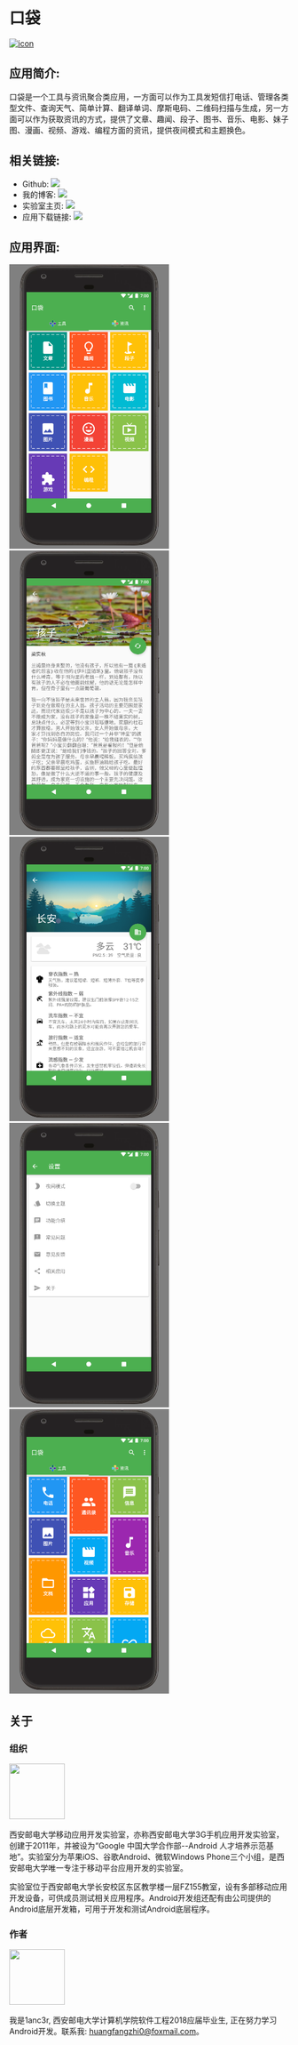 # 口袋
[<img src="https://camo.githubusercontent.com/b908ff6651d5ec11d504a37d2f441de9bc1362bc/68747470733a2f2f706c61792e676f6f676c652e636f6d2f696e746c2f656e5f75732f6261646765732f696d616765732f617070732f656e2d706c61792d62616467652e706e67" width = "245.1" height = "72.6" alt="icon"/>](https://play.google.com/store/apps/details?id=me.lancer.pocket)

## 应用简介:
口袋是一个工具与资讯聚合类应用，一方面可以作为工具发短信打电话、管理各类型文件、查询天气、简单计算、翻译单词、摩斯电码、二维码扫描与生成，另一方面可以作为获取资讯的方式，提供了文章、趣闻、段子、图书、音乐、电影、妹子图、漫画、视频、游戏、编程方面的资讯，提供夜间模式和主题换色。

## 相关链接:
* Github: [![](https://img.shields.io/badge/github-1anc3r-yellowgreen.svg)](https://github.com/1anc3r)
* 我的博客: [![](https://img.shields.io/badge/blog-1anc3r-green.svg)](http://www.1anc3r.me/)
* 实验室主页: [![](https://img.shields.io/badge/wiki-xiyoumobile-brightgreen.svg)](http://www.xiyoumobile.com/)
* 应用下载链接: [![](https://img.shields.io/badge/download-v1.1-blue.svg)](http://www.coolapk.com/apk/me.lancer.pocket)

## 应用界面:

<img src="https://github.com/1anc3r/Pocket/blob/master/screenshot/qemu-system-i386_2017-06-21_14-47-03.png?raw=true" width = "288" height = "512" alt="" /><img src="https://github.com/1anc3r/Pocket/blob/master/screenshot/qemu-system-i386_2017-06-21_14-47-40.png?raw=true" width = "288" height = "512" alt=""/><img src="https://github.com/1anc3r/Pocket/blob/master/screenshot/qemu-system-i386_2017-06-21_14-48-37.png?raw=true" width = "288" height = "512" alt=""/><img src="https://github.com/1anc3r/Pocket/blob/master/screenshot/qemu-system-i386_2017-06-21_14-48-50.png?raw=true" width = "288" height = "512" alt=""/><img src="https://github.com/1anc3r/Pocket/blob/master/screenshot/qemu-system-i386_2017-06-21_15-04-46.png?raw=true" width = "288" height = "512" alt=""/>
## 关于
### 组织
<img src="http://o7gy5l0ax.bkt.clouddn.com/ic_xiyoumobile.png" width = "100" height = "100" alt=""/>

西安邮电大学移动应用开发实验室，亦称西安邮电大学3G手机应用开发实验室，创建于2011年，并被设为“Google 中国大学合作部--Android 人才培养示范基地”。实验室分为苹果iOS、谷歌Android、微软Windows Phone三个小组，是西安邮电大学唯一专注于移动平台应用开发的实验室。

实验室位于西安邮电大学长安校区东区教学楼一层FZ155教室，设有多部移动应用开发设备，可供成员测试相关应用程序。Android开发组还配有由公司提供的Android底层开发箱，可用于开发和测试Android底层程序。

### 作者
<img src="http://o7gy5l0ax.bkt.clouddn.com/ic_lancer.jpg" width = "100" height = "100" alt=""/>

我是1anc3r, 西安邮电大学计算机学院软件工程2018应届毕业生, 正在努力学习Android开发。联系我: huangfangzhi0@foxmail.com。

